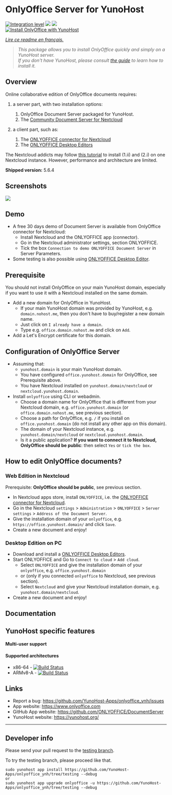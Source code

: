 # OnlyOffice Server for YunoHost

[![Integration level](https://dash.yunohost.org/integration/onlyoffice.svg)](https://dash.yunohost.org/appci/app/onlyoffice) ![](https://ci-apps.yunohost.org/ci/badges/onlyoffice.status.svg) ![](https://ci-apps.yunohost.org/ci/badges/onlyoffice.maintain.svg)  
[![Install OnlyOffice with YunoHost](https://install-app.yunohost.org/install-with-yunohost.png)](https://install-app.yunohost.org/?app=onlyoffice)

*[Lire ce readme en français.](./README_fr.md)*

> *This package allows you to install OnlyOffice quickly and simply on a YunoHost server.  
If you don't have YunoHost, please consult [the guide](https://yunohost.org/#/install) to learn how to install it.*

## Overview

Online collaborative edition of OnlyOffice documents requires: 
1. a server part, with two installation options:
   1. OnlyOffice Document Server packaged for YunoHost. 
   2. The [Community Document Server for Nextcloud](https://apps.nextcloud.com/apps/documentserver_community) 

2. a client part, such as: 
   1. The [ONLYOFFICE connector for Nextcloud](https://apps.nextcloud.com/apps/onlyoffice) 
   2. The [ONLYOFFICE Desktop Editors](https://www.onlyoffice.com/fr/download-desktop.aspx)

The Nextcloud addicts may follow [this tutorial](https://github.com/YunoHost-Apps/nextcloud_ynh#configure-onlyoffice-integration) to install (1.ii) and (2.i) on one Nextcloud instance. However, performance and architecture are limited.

**Shipped version:** 5.6.4

## Screenshots

![](https://static-www.onlyoffice.com/v9.5.0/images/mainpage/may2018/editors/document-short.jpg)

## Demo

* A free 30 days demo of Document Server is available from OnlyOffice connector for Nextcloud:
  * Install Nextcloud and the ONLYOFFICE app (connector).
  * Go in the Nextcloud administrator settings, section ONLYOFFICE.
  * Tick the box `Connection to demo ONLYOFFICE Document Server` in Server Parameters.
* Some testing is also possible using [ONLYOFFICE Desktop Editor](https://www.onlyoffice.com/fr/download-desktop.aspx).

## Prerequisite

You should not install OnlyOffice on your main YunoHost domain, especially if you want to use it with a Nextcloud installed on the same domain.
* Add a new domain for OnlyOffice in YunoHost.
  * If your main YunoHost domain was provided by YunoHost, e.g. `domain.nohost.me`, then you don't have to buy/register a new domain name.
  * Just click on `I already have a domain`.
  * Type e.g. `office.domain.nohost.me` and click on `Add`.
* Add a Let's Encrypt certificate for this domain.

## Configuration of OnlyOffice Server

* Assuming that:
  * `yunohost.domain` is your main YunoHost domain.
  * You have configured `office.yunohost.domain` for OnlyOffice, see Prerequisite above.
  * You have Nextcloud installed on `yunohost.domain/nextcloud` or `nextcloud.yunohost.domain`.
* Install `onlyoffice` using CLI or webadmin.
  * Choose a domain name for OnlyOffice that is different from your Nextcloud domain, e.g. `office.yunohost.domain` (or `office.domain.nohost.me`, see previous section).
  * Choose a path for OnlyOffice, e.g. `/` if you install on `office.yunohost.domain` (do not install any other app on this domain).
  * The domain of your Nextcloud instance, e.g. `yunohost.domain/nextcloud` or `nextcloud.yunohost.domain`.
  * Is it a public application? **If you want to connect it to Nextcloud, OnlyOffice should be public**: then select `Yes` or `tick the box`.

## How to edit OnlyOffice documents?

### Web Edition in Nextcloud

Prerequisite: **OnlyOffice should be public**, see previous section.
* In Nextcloud apps store, install `ONLYOFFICE`, i.e. the [ONLYOFFICE connector for Nextcloud](https://apps.nextcloud.com/apps/onlyoffice).
* Go in the Nextcloud `settings` > `Administration` > `ONLYOFFICE` > `Server settings` > `Address of the Document Server`.
* Give the installation domain of your `onlyoffice`, e.g. `https://office.yunohost.domain/` and click `Save`.
* Create a new document and enjoy!

### Desktop Edition on PC

* Download and install a [ONLYOFFICE Desktop Editors](https://www.onlyoffice.com/fr/download-desktop.aspx).
* Start ONLYOFFICE and Go to `Connect to cloud` > `Add cloud`.
  * Select `ONLYOFFICE` and give the installation domain of your `onlyoffice`, e.g. `office.yunohost.domain`
  * or (only if you connected `onlyoffice` to Nextcloud, see previous section).
  * Select `Nextcloud` and give your Nextcloud installation domain, e.g. `yunohost.domain/nextcloud`.
* Create a new document and enjoy!

## Documentation

## YunoHost specific features

#### Multi-user support

#### Supported architectures

* x86-64 - [![Build Status](https://ci-apps.yunohost.org/ci/logs/onlyoffice%20%28Apps%29.svg)](https://ci-apps.yunohost.org/ci/apps/onlyoffice/)
* ARMv8-A - [![Build Status](https://ci-apps-arm.yunohost.org/ci/logs/onlyoffice%20%28Apps%29.svg)](https://ci-apps-arm.yunohost.org/ci/apps/onlyoffice/)

## Links

 * Report a bug: https://github.com/YunoHost-Apps/onlyoffice_ynh/issues
 * App website: https://www.onlyoffice.com
 * GitHub App website: https://github.com/ONLYOFFICE/DocumentServer
 * YunoHost website: https://yunohost.org/

---

## Developer info

Please send your pull request to the [testing branch](https://github.com/YunoHost-Apps/onlyoffice_ynh/tree/testing).

To try the testing branch, please proceed like that.
```
sudo yunohost app install https://github.com/YunoHost-Apps/onlyoffice_ynh/tree/testing --debug
or
sudo yunohost app upgrade onlyoffice -u https://github.com/YunoHost-Apps/onlyoffice_ynh/tree/testing --debug
```
